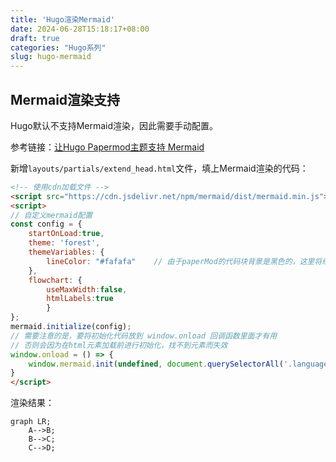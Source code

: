 ```yaml
---
title: 'Hugo渲染Mermaid'
date: 2024-06-28T15:18:17+08:00
draft: true
categories: "Hugo系列"
slug: hugo-mermaid
---
```


## Mermaid渲染支持
Hugo默认不支持Mermaid渲染，因此需要手动配置。

参考链接：[让Hugo Papermod主题支持 Mermaid](https://lingzihuan.icu/posts/hugo-papermod-mermaid/)

新增`layouts/partials/extend_head.html`文件，填上Mermaid渲染的代码：
```html
<!-- 使用cdn加载文件 -->
<script src="https://cdn.jsdelivr.net/npm/mermaid/dist/mermaid.min.js"></script>
<script>
// 自定义mermaid配置
const config = {
    startOnLoad:true,
    theme: 'forest',
    themeVariables: {
        lineColor: "#fafafa"    // 由于paperMod的代码块背景是黑色的，这里将线条设置为白色
    },
    flowchart: {
        useMaxWidth:false,
        htmlLabels:true
        }
};
mermaid.initialize(config);
// 需要注意的是，要将初始化代码放到 window.onload 回调函数里面才有用
// 否则会因为在html元素加载前进行初始化，找不到元素而失效
window.onload = () => {
    window.mermaid.init(undefined, document.querySelectorAll('.language-mermaid'));
}
</script>
```

渲染结果：
```mermaid
graph LR;
    A-->B;
    B-->C;
    C-->D;
```
